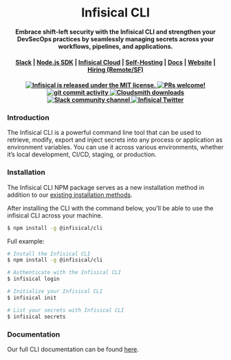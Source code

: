<h1 align="center">Infisical CLI</h1>
<p align="center">
  <p align="center"><b>Embrace shift-left security with the Infisical CLI and strengthen your DevSecOps practices by seamlessly managing secrets across your workflows, pipelines, and applications.</b></p>
</p>

<h4 align="center">
  <a href="https://infisical.com/slack">Slack</a> |
  <a href="https://www.npmjs.com/package/@infisical/sdk">Node.js SDK</a> |
  <a href="https://infisical.com/">Infisical Cloud</a> |
  <a href="https://infisical.com/docs/self-hosting/overview">Self-Hosting</a> |
  <a href="https://infisical.com/docs/documentation/getting-started/introduction">Docs</a> |
  <a href="https://www.infisical.com">Website</a> |
  <a href="https://infisical.com/careers">Hiring (Remote/SF)</a>
</h4>

<h4 align="center">
  <a href="https://github.com/Infisical/infisical/blob/main/LICENSE">
    <img src="https://img.shields.io/badge/license-MIT-blue.svg" alt="Infisical is released under the MIT license." />
  </a>
  <a href="https://github.com/infisical/infisical/blob/main/CONTRIBUTING.md">
    <img src="https://img.shields.io/badge/PRs-Welcome-brightgreen" alt="PRs welcome!" />
  </a>
  <a href="https://github.com/Infisical/infisical/issues">
    <img src="https://img.shields.io/github/commit-activity/m/infisical/infisical" alt="git commit activity" />
  </a>
  <a href="https://cloudsmith.io/~infisical/repos/">
    <img src="https://img.shields.io/badge/Downloads-6.95M-orange" alt="Cloudsmith downloads" />
  </a>
  <a href="https://infisical.com/slack">
    <img src="https://img.shields.io/badge/chat-on%20Slack-blueviolet" alt="Slack community channel" />
  </a>
  <a href="https://twitter.com/infisical">
    <img src="https://img.shields.io/twitter/follow/infisical?label=Follow" alt="Infisical Twitter" />
  </a>
</h4>

### Introduction

The Infisical CLI is a powerful command line tool that can be used to retrieve, modify, export and inject secrets into any process or application as environment variables. You can use it across various environments, whether it’s local development, CI/CD, staging, or production.

### Installation

The Infisical CLI NPM package serves as a new installation method in addition to our [existing installation methods](https://infisical.com/docs/cli/overview).

After installing the CLI with the command below, you'll be able to use the infisical CLI across your machine.

```bash
$ npm install -g @infisical/cli
```

Full example:
```bash
# Install the Infisical CLI
$ npm install -g @infisical/cli

# Authenticate with the Infisical CLI
$ infisical login 

# Initialize your Infisical CLI
$ infisical init

# List your secrets with Infisical CLI
$ infisical secrets
```


### Documentation
Our full CLI documentation can be found [here](https://infisical.com/docs/cli/usage).